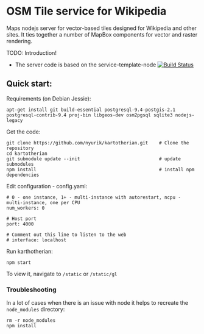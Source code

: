 # OSM Tile service for Wikipedia

Maps nodejs server for vector-based tiles designed for Wikipedia and other sites. It ties together a number of MapBox components for vector and raster rendering.

TODO:  Introduction!

* The server code is based on the service-template-node [![Build Status](https://travis-ci.org/wikimedia/service-template-node.svg?branch=master)](https://travis-ci.org/wikimedia/service-template-node)


## Quick start:

Requirements (on Debian Jessie):
```
apt-get install git build-essential postgresql-9.4-postgis-2.1 postgresql-contrib-9.4 proj-bin libgeos-dev osm2pgsql sqlite3 nodejs-legacy
```

Get the code:
```
git clone https://github.com/nyurik/kartotherian.git    # Clone the repository
cd kartotherian
git submodule update --init                             # update submodules
npm install                                             # install npm dependencies
```

Edit configuration - config.yaml:
```
# 0 - one instance, 1+ - multi-instance with autorestart, ncpu - multi-instance, one per CPU
num_workers: 0

# Host port
port: 4000

# Comment out this line to listen to the web
# interface: localhost
```

Run karthotherian:
```
npm start
```

To view it, navigate to `/static` or `/static/gl`


### Troubleshooting

In a lot of cases when there is an issue with node it helps to recreate the
`node_modules` directory:

```
rm -r node_modules
npm install
```
